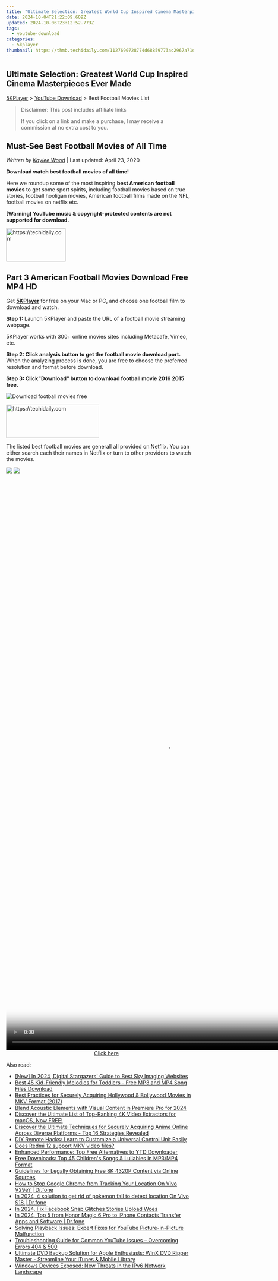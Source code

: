 ```yaml
---
title: "Ultimate Selection: Greatest World Cup Inspired Cinema Masterpieces Ever Made"
date: 2024-10-04T21:22:09.609Z
updated: 2024-10-06T23:12:52.773Z
tags:
  - youtube-download
categories:
  - 5kplayer
thumbnail: https://thmb.techidaily.com/1127690728774d68859773ac2967a71d9b05c7378c0abebd2da2f4a67474809a.jpg
---
```


## Ultimate Selection: Greatest World Cup Inspired Cinema Masterpieces Ever Made

[5KPlayer](https://tools.techidaily.com/5kplayer/products/) \> [YouTube Download](https://tools.techidaily.com/5kplayer/youtube-download/) \> Best Football Movies List

>  Disclaimer: This post includes affiliate links
>
>  If you click on a link and make a purchase, I may receive a commission at no extra cost to you.
>

## Must-See Best Football Movies of All Time

 _Written by [Kaylee Wood](https://www.quora.com/profile/Amanda-Hu-21)_ | Last updated: April 23, 2020 

**Download watch best football movies of all time!**

Here we roundup some of the most inspiring **best American football movies** to get some sport spirits, including football movies based on true stories, football hooligan movies, American football films made on the NFL, football movies on netflix etc. 

**\[Warning\] YouTube music & copyright-protected contents are not supported for download.**

<!-- affiliate ads begin -->
<a href="https://aligracehair.sjv.io/c/5597632/2135352/19272" target="_top" id="2135352">
  <img src="//a.impactradius-go.com/display-ad/19272-2135352" border="0" alt="https://techidaily.com" width="160" height="90"/>
</a>
<img height="0" width="0" src="https://aligracehair.sjv.io/i/5597632/2135352/19272" style="position:absolute;visibility:hidden;" border="0" />
<!-- affiliate ads end -->

## Part 3 American Football Movies Download Free MP4 HD

Get [**5KPlayer**](https://tools.techidaily.com/5kplayer/products/) for free on your Mac or PC, and choose one football film to download and watch.

**Step 1:** Launch 5KPlayer and paste the URL of a football movie streaming webpage.  

5KPlayer works with 300+ online movies sites including Metacafe, Vimeo, etc. 

**Step 2: Click analysis button to get the football movie download port.**   
 When the analyzing process is done, you are free to choose the preferred resolution and format before download. 

**Step 3: Click"Download" button to download football movie 2016 2015 free.**

![Download football movies free](https://www.5kplayer.com/youtube-download/img/download-captain-america.jpg)

<!-- affiliate ads begin -->
<a href="https://25home.pxf.io/c/5597632/2148633/16836" target="_top" id="2148633">
  <img src="//a.impactradius-go.com/display-ad/16836-2148633" border="0" alt="https://techidaily.com" width="250" height="90"/>
</a>
<img height="0" width="0" src="https://25home.pxf.io/i/5597632/2148633/16836" style="position:absolute;visibility:hidden;" border="0" />
<!-- affiliate ads end -->

The listed best football movies are generall all provided on Netflix. You can either search each their names in Netflix or turn to other providers to watch the movies.   

[![](https://www.5kplayer.com/youtube-download/../button/freedownwhitewin.png)](https://tools.techidaily.com/5kplayer/products/) [![](https://www.5kplayer.com/youtube-download/../button/freedownbackmac.png)](https://tools.techidaily.com/5kplayer/products/)

<!-- affiliate ads begin -->
<span id="1516072">
					<video width="864" height="1536" style="cursor:pointer"
           poster="//a.impactradius-go.com/display-clicktoplayimage/1516072.png"
           onclick="if(!this.playClicked){this.play();this.setAttribute('controls',true);this.playClicked=true;}">
	   <source src="//a.impactradius-go.com/display-ad/16446-1516072">
	   <img src="//a.impactradius-go.com/display-clicktoplayimage/1516072.png" style="border: none; height: 100%; width: 100%; object-fit: contain">
	</video>
	<div style="width:540px;text-align:center"><a href="javascript:window.open(decodeURIComponent('https%3A%2F%2Flaganoo.pxf.io%2Fc%2F5597632%2F1516072%2F16446'), '_blank');void(0);">Click here</a></div>
</span>
<img height="0" width="0" src="https://imp.pxf.io/i/5597632/1516072/16446" style="position:absolute;visibility:hidden;" border="0" />
<!-- affiliate ads end -->

<ins class="adsbygoogle"
     style="display:block"
     data-ad-format="autorelaxed"
     data-ad-client="ca-pub-7571918770474297"
     data-ad-slot="1223367746"></ins>

<ins class="adsbygoogle"
     style="display:block"
     data-ad-client="ca-pub-7571918770474297"
     data-ad-slot="8358498916"
     data-ad-format="auto"
     data-full-width-responsive="true"></ins>

<span class="atpl-alsoreadstyle">Also read:</span>
<div><ul>
<li><a href="https://fox-access.techidaily.com/new-in-2024-digital-stargazers-guide-to-best-sky-imaging-websites/"><u>[New] In 2024, Digital Stargazers' Guide to Best Sky Imaging Websites</u></a></li>
<li><a href="https://youtube-video-recordings.techidaily.com/best-45-kid-friendly-melodies-for-toddlers-free-mp3-and-mp4-song-files-download/"><u>Best 45 Kid-Friendly Melodies for Toddlers - Free MP3 and MP4 Song Files Download</u></a></li>
<li><a href="https://youtube-video-recordings.techidaily.com/best-practices-for-securely-acquiring-hollywood-and-bollywood-movies-in-mkv-format-2017/"><u>Best Practices for Securely Acquiring Hollywood & Bollywood Movies in MKV Format (2017)</u></a></li>
<li><a href="https://fox-http.techidaily.com/blend-acoustic-elements-with-visual-content-in-premiere-pro-for-2024/"><u>Blend Acoustic Elements with Visual Content in Premiere Pro for 2024</u></a></li>
<li><a href="https://youtube-video-recordings.techidaily.com/discover-the-ultimate-list-of-top-ranking-4k-video-extractors-for-macos-now-free/"><u>Discover the Ultimate List of Top-Ranking 4K Video Extractors for macOS, Now FREE!</u></a></li>
<li><a href="https://youtube-video-recordings.techidaily.com/discover-the-ultimate-techniques-for-securely-acquiring-anime-online-across-diverse-platforms-top-16-strategies-revealed/"><u>Discover the Ultimate Techniques for Securely Acquiring Anime Online Across Diverse Platforms - Top 16 Strategies Revealed</u></a></li>
<li><a href="https://tech-recovery.techidaily.com/diy-remote-hacks-learn-to-customize-a-universal-control-unit-easily/"><u>DIY Remote Hacks: Learn to Customize a Universal Control Unit Easily</u></a></li>
<li><a href="https://phone-solutions.techidaily.com/does-redmi-12-support-mkv-video-files-by-aiseesoft-video-converter-play-mkv-on-android/"><u>Does Redmi 12 support MKV video files?</u></a></li>
<li><a href="https://youtube-video-recordings.techidaily.com/enhanced-performance-top-free-alternatives-to-ytd-downloader/"><u>Enhanced Performance: Top Free Alternatives to YTD Downloader</u></a></li>
<li><a href="https://youtube-video-recordings.techidaily.com/free-downloads-top-45-childrens-songs-and-lullabies-in-mp3mp4-format/"><u>Free Downloads: Top 45 Children's Songs & Lullabies in MP3/MP4 Format</u></a></li>
<li><a href="https://youtube-video-recordings.techidaily.com/guidelines-for-legally-obtaining-free-8k-4320p-content-via-online-sources/"><u>Guidelines for Legally Obtaining Free 8K 4320P Content via Online Sources</u></a></li>
<li><a href="https://change-location.techidaily.com/how-to-stop-google-chrome-from-tracking-your-location-on-vivo-v29e-drfone-by-drfone-virtual-android/"><u>How to Stop Google Chrome from Tracking Your Location On Vivo V29e? | Dr.fone</u></a></li>
<li><a href="https://change-location.techidaily.com/in-2024-4-solution-to-get-rid-of-pokemon-fail-to-detect-location-on-vivo-s18-drfone-by-drfone-virtual-android/"><u>In 2024, 4 solution to get rid of pokemon fail to detect location On Vivo S18 | Dr.fone</u></a></li>
<li><a href="https://facebook-video-recording.techidaily.com/in-2024-fix-facebook-snap-glitches-stories-upload-woes/"><u>In 2024, Fix Facebook Snap Glitches Stories Upload Woes</u></a></li>
<li><a href="https://android-transfer.techidaily.com/in-2024-top-5-from-honor-magic-6-pro-to-iphone-contacts-transfer-apps-and-software-drfone-by-drfone-transfer-from-android-transfer-from-android/"><u>In 2024, Top 5 from Honor Magic 6 Pro to iPhone Contacts Transfer Apps and Software | Dr.fone</u></a></li>
<li><a href="https://youtube-video-recordings.techidaily.com/solving-playback-issues-expert-fixes-for-youtube-picture-in-picture-malfunction/"><u>Solving Playback Issues: Expert Fixes for YouTube Picture-in-Picture Malfunction</u></a></li>
<li><a href="https://youtube-video-recordings.techidaily.com/troubleshooting-guide-for-common-youtube-issues-overcoming-errors-404-and-500/"><u>Troubleshooting Guide for Common YouTube Issues – Overcoming Errors 404 & 500</u></a></li>
<li><a href="https://eaxpv-info.techidaily.com/ultimate-dvd-backup-solution-for-apple-enthusiasts-winx-dvd-ripper-master-streamline-your-itunes-and-mobile-library/"><u>Ultimate DVD Backup Solution for Apple Enthusiasts: WinX DVD Ripper Master - Streamline Your iTunes & Mobile Library</u></a></li>
<li><a href="https://windows11.techidaily.com/windows-devices-exposed-new-threats-in-the-ipv6-network-landscape/"><u>Windows Devices Exposed: New Threats in the IPv6 Network Landscape</u></a></li>
</ul></div>

